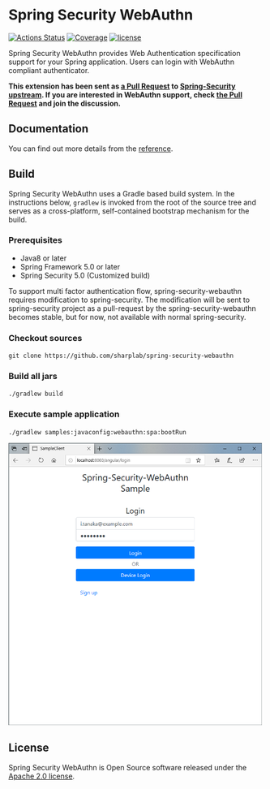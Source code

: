 # Spring Security WebAuthn

[![Actions Status](https://github.com/sharplab/spring-security-webauthn/workflows/CI/badge.svg)](https://github.com/sharplab/spring-security-webauthn/actions)
[![Coverage](https://sonarcloud.io/api/project_badges/measure?project=spring-security-webauthn&metric=coverage)](https://sonarcloud.io/dashboard?id=spring-security-webauthn)
[![license](https://img.shields.io/github/license/sharplab/spring-security-webauthn.svg)](https://github.com/sharplab/spring-security-webauthn/blob/master/LICENSE.txt)


Spring Security WebAuthn provides Web Authentication specification support for your Spring application.
Users can login with WebAuthn compliant authenticator.

**This extension has been sent as [a Pull Request](https://github.com/spring-projects/spring-security/pull/6842) to [Spring-Security upstream](https://github.com/spring-projects/spring-security).
If you are interested in WebAuthn support, check [the Pull Request](https://github.com/spring-projects/spring-security/pull/6842) and join the discussion.**


## Documentation

You can find out more details from the [reference](https://sharplab.github.io/spring-security-webauthn/en/).

## Build

Spring Security WebAuthn uses a Gradle based build system.
In the instructions below, `gradlew` is invoked from the root of the source tree and serves as a cross-platform,
self-contained bootstrap mechanism for the build.

### Prerequisites

- Java8 or later
- Spring Framework 5.0 or later
- Spring Security 5.0 (Customized build)

To support multi factor authentication flow, spring-security-webauthn requires modification to spring-security.
The modification will be sent to spring-security project as a pull-request by the spring-security-webauthn becomes stable, 
but for now, not available with normal spring-security.

### Checkout sources

```
git clone https://github.com/sharplab/spring-security-webauthn
```

### Build all jars

```
./gradlew build
```

### Execute sample application

```
./gradlew samples:javaconfig:webauthn:spa:bootRun
```

![Login view](./docs/src/reference/asciidoc/en/images/login.png "Login view")

## License

Spring Security WebAuthn is Open Source software released under the
[Apache 2.0 license](http://www.apache.org/licenses/LICENSE-2.0.html).
